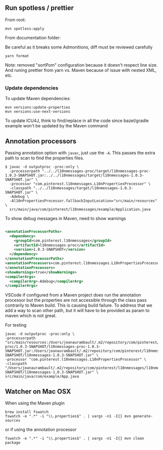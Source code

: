 
## Run spotless / prettier

From root:

```shell
mvn spotless:apply
```

From documentation folder:

Be careful as it breaks some Admonitions, diff must be reviewed carefully

```shell
yarn format
```

Note: removed "sortPom" configuration because it doesn't respect line size. And runing prettier
from yarn vs. Maven because of issue with nested XML, etc.

### Update dependencies

To update Maven dependencies:

```
mvn versions:update-properties
mvn versions:use-next-versions
```

To update ICU4J, think to find/replace in all the code since bazel/gradle example won't be updated
by the Maven command

## Annotation processors

Passing annotation option with `javac`, just use the `-A`. This passes the extra path to scan to
find the properties files.

```shell
$ javac -d outputproc -proc:only \
  -processorpath "../../l10nmessages-proc/target/l10nmessages-proc-1.0.3-SNAPSHOT.jar:../../l10nmessages/target/l10nmessages-1.0.3-SNAPSHOT.jar" \
  -processor "com.pinterest.l10nmessages.L10nPropertiesProcessor" \
  -classpath "../../l10nmessages/target/l10nmessages-1.0.3-SNAPSHOT.jar" \
  -Adebug \
  -Al10nPropertiesProcessor.fallbackInputLocation="src/main/resources" \
  src/main/java/com/pinterest/l10nmessages/example/Application.java
```

To show debug messages in Maven, need to show warnings

```xml

<annotationProcessorPaths>
  <dependency>
    <groupId>com.pinterest.l10nmessages</groupId>
    <artifactId>l10nmessages-proc</artifactId>
    <version>1.0.3-SNAPSHOT</version>
  </dependency>
</annotationProcessorPaths>
<annotationProcessors>com.pinterest.l10nmessages.L10nPropertiesProcessor
</annotationProcessors>
<showWarnings>true</showWarnings>
<compilerArgs>
  <compilerArg>-Adebug</compilerArg>
</compilerArgs>
```

VSCode if configured from a Maven project does run the annotation processor but the properties
are not accessible through the class pass contrarily to Maven build. This is causing build 
failure. To address that we add a way to scan other path, but it will have to be provided 
as param to maven which is not great.



For testing
```
javac -d outputproc -proc:only \
-processorpath "src/main/resources:/Users/jeanaurambault/.m2/repository/com/pinterest/l10nmessages/l10nmessages-proc/1.0.3-SNAPSHOT/l10nmessages-proc-1.0.3-SNAPSHOT.jar:/Users/jeanaurambault/.m2/repository/com/pinterest/l10nmessages/l10nmessages/1.0.3-SNAPSHOT/l10nmessages-1.0.3-SNAPSHOT.jar" \
-processor "com.pinterest.l10nmessages.L10nPropertiesProcessor" \
-classpath "/Users/jeanaurambault/.m2/repository/com/pinterest/l10nmessages/l10nmessages/1.0.3-SNAPSHOT/l10nmessages-1.0.3-SNAPSHOT.jar" \
src/main/java/com/example/App.java
```

## Watcher on Mac OSX

When using the Maven plugin

```
brew install fswatch
fswatch -e ".*" -i "\\.properties$" . | xargs -n1 -I{} mvn generate-sources
```

or if using the annotation processor

```
fswatch -e ".*" -i "\\.properties$" . | xargs -n1 -I{} mvn clean package
```